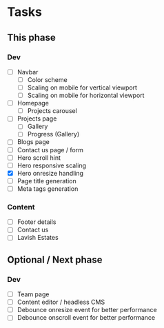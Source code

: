 # Tasks

## This phase
### Dev
- [ ] Navbar
    - [ ] Color scheme
    - [ ] Scaling on mobile for vertical viewport
    - [ ] Scaling on mobile for horizontal viewport
- [ ] Homepage
    - [ ] Projects carousel
- [ ] Projects page
    - [ ] Gallery
    - [ ] Progress (Gallery)
- [ ] Blogs page
- [ ] Contact us page / form
- [ ] Hero scroll hint
- [ ] Hero responsive scaling
- [x] Hero onresize handling
- [ ] Page title generation
- [ ] Meta tags generation

### Content
- [ ] Footer details
- [ ] Contact us
- [ ] Lavish Estates

## Optional / Next phase
### Dev
- [ ] Team page
- [ ] Content editor / headless CMS
- [ ] Debounce onresize event for better performance
- [ ] Debounce onscroll event for better performance